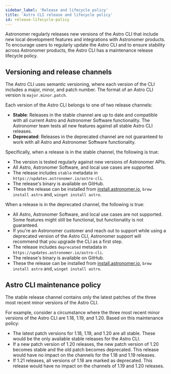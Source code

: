 ```yaml
---
sidebar_label: 'Release and lifecycle policy'
title: 'Astro CLI release and lifecycle policy'
id: release-lifecycle-policy
---
```


Astronomer regularly releases new versions of the Astro CLI that include new local development features and integrations with Astronomer products. To encourage users to regularly update the Astro CLI and to ensure stability across Astronomer products, the Astro CLI has a maintenance release lifecycle policy.

## Versioning and release channels

The Astro CLI uses semantic versioning, where each version of the CLI includes a major, minor, and patch number. The format of an Astro CLI version is `major.minor.patch`.

Each version of the Astro CLI belongs to one of two release channels:

- **Stable**: Releases in the stable channel are up to date and compatible with all current Astro and Astronomer Software functionality. The Astronomer team tests all new features against all stable Astro CLI releases.
- **Deprecated**: Releases in the deprecated channel are not guaranteed to work with all Astro and Astronomer Software functionality.

Specifically, when a release is in the stable channel, the following is true:

- The version is tested regularly against new versions of Astronomer APIs.
- All Astro, Astronomer Software, and local use cases are supported.
- The release includes `stable` metadata in `https://updates.astronomer.io/astro-cli`.
- The release's binary is available on GitHub.
- These the release can be installed from [install.astronomer.io](http://install.astronomer.io), `brew install astro` and, `winget install astro`.

When a release is in the deprecated channel, the following is true:

- All Astro, Astronomer Software, and local use cases are not supported. Some features might still be functional, but functionality is not guaranteed.
- If you're an Astronomer customer and reach out to support while using a deprecated version of the Astro CLI, Astronomer support will recommend that you upgrade the CLI as a first step.
- The release includes `deprecated` metadata in `https://updates.astronomer.io/astro-cli`.
- The release's binary is available on GitHub.
- These the release can be installed from [install.astronomer.io](http://install.astronomer.io), `brew install astro` and, `winget install astro`.

## Astro CLI maintenance policy

The stable release channel contains only the latest patches of the three most recent minor versions of the Astro CLI. 

For example, consider a circumstance where the three most recent minor versions of the Astro CLI are 1.18, 1.19, and 1.20. Based on this maintenance policy:

- The latest patch versions for 1.18, 1.19, and 1.20 are all stable. These would be the only available stable releases for the Astro CLI.
- If a new patch version of 1.20 releases, the new patch version of 1.20 becomes stable and the old patch becomes deprecated. This release would have no impact on the channels for the 1.18 and 1.19 releases.
- If 1.21 releases, all versions of 1.18 are marked as deprecated. This release would have no impact on the channels of 1.19 and 1.20 releases. 

